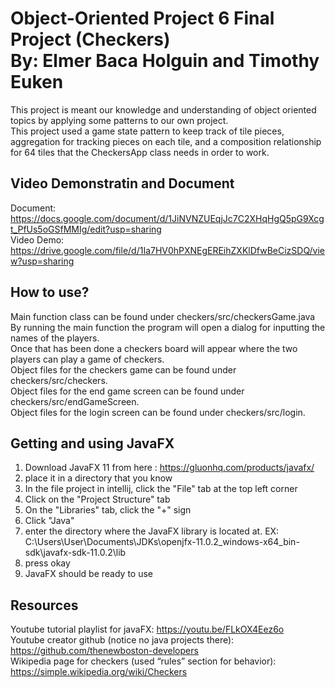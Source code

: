 Object-Oriented Project 6 Final Project (Checkers)  
By: Elmer Baca Holguin and Timothy Euken
=======================
This project is meant our knowledge and understanding of object oriented topics by applying some patterns to our own project.  
This project used a game state pattern to keep track of tile pieces, aggregation for tracking pieces on each tile, and a composition
relationship for 64 tiles that the CheckersApp class needs in order to work.

Video Demonstratin and Document
------------------
Document: https://docs.google.com/document/d/1JiNVNZUEqjJc7C2XHqHgQ5pG9Xcgt_PfUs5oGSfMMIg/edit?usp=sharing  
Video Demo: https://drive.google.com/file/d/1Ia7HV0hPXNEgEREihZXKlDfwBeCizSDQ/view?usp=sharing

How to use?
------------------
Main function class can be found under checkers/src/checkersGame.java  
By running the main function the program will open a dialog for inputting the names of the players.  
Once that has been done a checkers board will appear where the two players can play a game of checkers.  
Object files for the checkers game can be found under checkers/src/checkers.  
Object files for the end game screen can be found under checkers/src/endGameScreen.  
Object files for the login screen can be found under checkers/src/login.

Getting and using JavaFX
-------------------
1. Download JavaFX 11 from here : https://gluonhq.com/products/javafx/  
2. place it in a directory that you know  
3. In the file project in intellij, click the "File" tab at the top left corner  
4. Click on the "Project Structure" tab  
5. On the "Libraries" tab, click the "+" sign  
6. Click "Java"
7. enter the directory where the JavaFX library is located at. EX: C:\Users\User\Documents\JDKs\openjfx-11.0.2_windows-x64_bin-sdk\javafx-sdk-11.0.2\lib  
8. press okay
9. JavaFX should be ready to use

Resources
------------------
Youtube tutorial playlist for javaFX: https://youtu.be/FLkOX4Eez6o  
Youtube creator github (notice no java projects there): https://github.com/thenewboston-developers  
Wikipedia page for checkers (used “rules” section for behavior): https://simple.wikipedia.org/wiki/Checkers  

